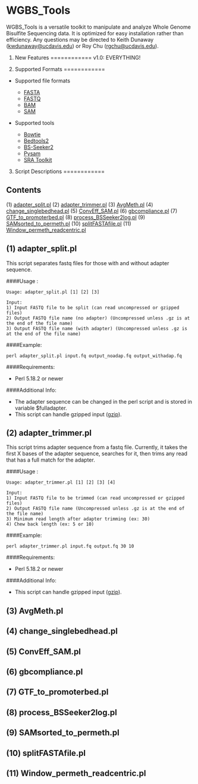 WGBS_Tools
=========
WGBS_Tools is a versatile toolkit to manipulate and analyze Whole Genome Bisulfite Sequencing data. It is optimized for easy installation rather than efficiency. Any questions may be directed to Keith Dunaway (kwdunaway@ucdavis.edu) or Roy Chu (rgchu@ucdavis.edu).

1. New Features
============
v1.0: EVERYTHING!

2. Supported Formats
============

* Supported file formats
	- [FASTA](http://en.wikipedia.org/wiki/FASTA_format)
	- [FASTQ](http://en.wikipedia.org/wiki/FASTQ_format)
	- [BAM](https://genome.ucsc.edu/goldenPath/help/bam.html)
	- [SAM](https://samtools.github.io/hts-specs/SAMv1.pdf)

* Supported tools
	- [Bowtie](http://bowtie-bio.sourceforge.net/manual.shtml)
  - [Bedtools2](https://github.com/arq5x/bedtools2)
  - [BS-Seeker2](https://github.com/BSSeeker/BSseeker2)
  - [Pysam](https://github.com/pysam-developers/pysam)
  - [SRA Toolkit](http://www.ncbi.nlm.nih.gov/books/NBK158900/)
  
3. Script Descriptions
============

Contents
------------
(1) [adapter_split.pl](#adapter_split.pl)
(2) [adapter_trimmer.pl](#adapter_trimmer.pl)
(3) [AvgMeth.pl](#AvgMeth.pl)
(4) [change_singlebedhead.pl](#change_singlebedhead.pl)
(5) [ConvEff_SAM.pl](#ConvEff_SAM.pl)
(6) [gbcompliance.pl](#gbcompliance.pl)
(7) [GTF_to_promoterbed.pl](#GTF_to_promoterbed.pl)
(8) [process_BSSeeker2log.pl](#process_BSSeeker2log.pl)
(9) [SAMsorted_to_permeth.pl](#SAMsorted_to_permeth.pl)
(10) [splitFASTAfile.pl](#splitFASTAfile.pl)
(11) [Window_permeth_readcentric.pl](#Window_permeth_readcentric.pl)


<a name="adapter_split.pl">(1) adapter_split.pl </a>
------------

This script separates fastq files for those with and without adapter sequence.


####Usage :

    Usage: adapter_split.pl [1] [2] [3]

    Input:
    1) Input FASTQ file to be split (can read uncompressed or gzipped files)
    2) Output FASTQ file name (no adapter) (Uncompressed unless .gz is at the end of the file name)
    3) Output FASTQ file name (with adapter) (Uncompressed unless .gz is at the end of the file name)


####Example:

    perl adapter_split.pl input.fq output_noadap.fq output_withadap.fq

####Requirements:

- Perl 5.18.2 or newer

####Additional Info:

- The adapter sequence can be changed in the perl script and is stored in variable $fulladapter.
- This script can handle gzipped input ([gzip](http://www.gzip.org/)).

<a name="adapter_trimmer.pl">(2) adapter_trimmer.pl</a> 
------------

This script trims adapter sequence from a fastq file. Currently, it takes the first X bases of the adapter sequence, searches for it, then trims any read that has a full match for the adapter.


####Usage :

    Usage: adapter_trimmer.pl [1] [2] [3] [4]

    Input:
    1) Input FASTQ file to be trimmed (can read uncompressed or gzipped files)
    2) Output FASTQ file name (Uncompressed unless .gz is at the end of the file name)
    3) Minimum read length after adapter trimming (ex: 30)
    4) Chew back length (ex: 5 or 10)


####Example:

    perl adapter_trimmer.pl input.fq output.fq 30 10

####Requirements:

- Perl 5.18.2 or newer

####Additional Info:

- This script can handle gzipped input ([gzip](http://www.gzip.org/)).

(3) AvgMeth.pl
------------

(4) change_singlebedhead.pl
------------

(5) ConvEff_SAM.pl
------------

(6) gbcompliance.pl
------------

(7) GTF_to_promoterbed.pl
------------

(8) process_BSSeeker2log.pl
------------

(9) SAMsorted_to_permeth.pl
------------

(10) splitFASTAfile.pl
------------

(11) Window_permeth_readcentric.pl
------------
